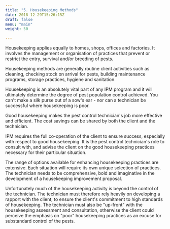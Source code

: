 ```yaml
---
title: "5. Housekeeping Methods"
date: 2018-12-29T15:26:15Z
draft: false
menu: "main"
weight: 50

---
```

Housekeeping applies equally to homes, shops, offices and factories. It involves the management or organisation of practices that prevent or restrict the entry, survival and/or breeding of pests.

Housekeeping methods are generally  routine client activities such as cleaning, checking stock on arrival for pests, building maintenance programs, storage practices, hygiene and sanitation.

Housekeeping is an absolutely vital part of any IPM program and it will ultimately determine the degree of pest population control achieved. You can't make a silk purse out of a sow's ear - nor can a technician be successful where housekeeping is poor.

Good housekeeping makes the pest control technician's job more effective and efficient. The cost savings can be shared by both the client and the technician.

IPM requires the full co-operation of the client to ensure success, especially with respect to good housekeeping. It is the pest control technician's role to consult with, and advise the client on the good housekeeping practices necessary for their particular situation.

The range of options available for enhancing housekeeping practices are extensive. Each situation will require its own unique selection of practices. The technician needs to be comprehensive, bold and imaginative in the development of a housekeeping improvement proposal.

Unfortunately much of the housekeeping activity is beyond the control of the technician. The technician must therefore rely heavily on developing a rapport with the client, to ensure the client's commitment to high standards of  housekeeping. The technician must also be "up-front" with the housekeeping assessment and consultation, otherwise the client could perceive the emphasis on "poor" housekeeping practices as an excuse for substandard control of the pests.
